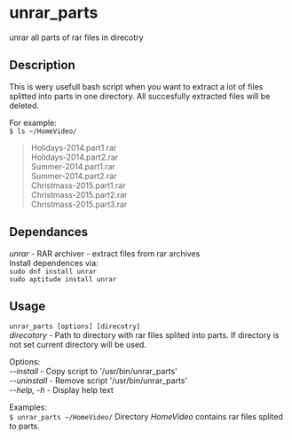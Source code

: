 # unrar_parts
unrar all parts of rar files in direcotry

Description
-----------
This is wery usefull bash script when you want to extract a lot of files splitted into parts in one directory. All succesfully extracted files will be deleted.

For example:  
`$ ls ~/HomeVideo/`
> Holidays-2014.part1.rar  
> Holidays-2014.part2.rar  
> Summer-2014.part1.rar  
> Summer-2014.part2.rar  
> Christmass-2015.part1.rar  
> Christmass-2015.part2.rar  
> Christmass-2015.part3.rar  

Dependances
------------
*unrar* - RAR archiver - extract files from rar archives  
Install dependences via:  
`sudo dnf install unrar`  
`sudo aptitude install unrar`  

Usage
-----
`unrar_parts [options] [direcotry]`  
*direcotory* - Path to directory with rar files splited into parts. If directory is not set current directory will be used.
  
Options:  
*--install* - Copy script to '/usr/bin/unrar_parts'  
*--uninstall* - Remove script '/usr/bin/unrar_parts'  
*--help, -h* - Display help text  
  
Examples:    
`$ unrar_parts ~/HomeVideo/`	 Directory *HomeVideo* contains rar files splited to parts. 

